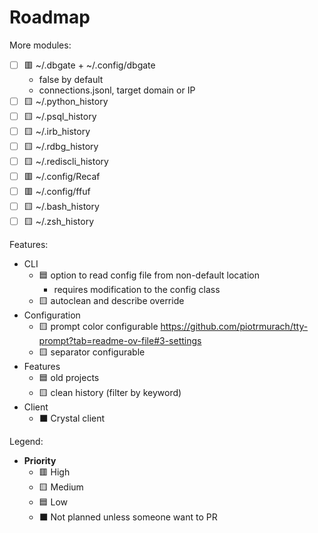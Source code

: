 # Roadmap

More modules:

- [ ] 🟥 ~/.dbgate + ~/.config/dbgate
  - false by default
  - connections.jsonl, target domain or IP
- [ ] 🟨 ~/.python_history
- [ ] 🟨 ~/.psql_history
- [ ] 🟨 ~/.irb_history
- [ ] 🟨 ~/.rdbg_history
- [ ] 🟨 ~/.rediscli_history
- [ ] 🟥 ~/.config/Recaf
- [ ] 🟥 ~/.config/ffuf
- [ ] 🟨 ~/.bash_history
- [ ] 🟨 ~/.zsh_history

Features:

- CLI
  - 🟦 option to read config file from non-default location
    - requires modification to the config class
  - 🟨 autoclean and describe override
- Configuration
  - 🟨 prompt color configurable https://github.com/piotrmurach/tty-prompt?tab=readme-ov-file#3-settings
  - 🟨 separator configurable
- Features
  - 🟦 old projects
  - 🟨 clean history (filter by keyword)
- Client
  - ⬛ Crystal client

Legend:

- **Priority**
  - 🟥 High
  - 🟨 Medium
  - 🟦 Low
  - ⬛ Not planned unless someone want to PR

